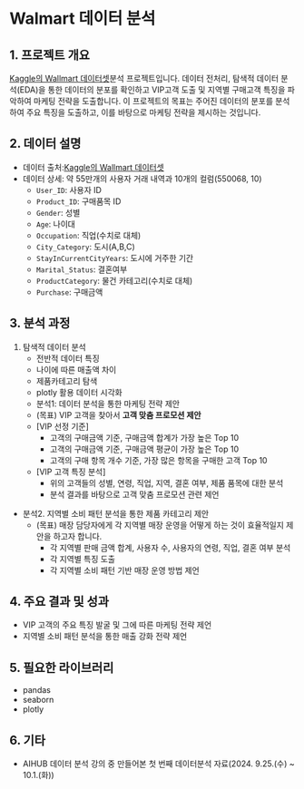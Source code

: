 # Walmart 데이터 분석

## 1. 프로젝트 개요
[Kaggle의 Wallmart 데이터셋](https://www.kaggle.com/datasets/devarajv88/walmart-sales-dataset)분석 프로젝트입니다. 데이터 전처리, 탐색적 데이터 분석(EDA)을 통한 데이터의 분포를 확인하고 VIP고객 도출 및 지역별 구매고객 특징을 파악하여 마케팅 전략을 도출합니다.
이 프로젝트의 목표는 주어진 데이터의 분포를 분석하여 주요 특징을 도출하고, 이를 바탕으로 마케팅 전략을 제시하는 것입니다.

## 2. 데이터 설명
- 데이터 출처:[Kaggle의 Wallmart 데이터셋](https://www.kaggle.com/datasets/devarajv88/walmart-sales-dataset)
- 데이터 상세: 약 55만개의 사용자 거래 내역과 10개의 컬럼(550068, 10)
  - `User_ID`: 사용자 ID
  - `Product_ID`: 구매품목 ID
  - `Gender`: 성별
  - `Age`: 나이대
  - `Occupation`: 직업(수치로 대체)
  - `City_Category`: 도시(A,B,C)
  - `StayInCurrentCityYears`: 도시에 거주한 기간
  - `Marital_Status`: 결혼여부
  - `ProductCategory`: 물건 카테고리(수치로 대체)
  - `Purchase`: 구매금액
 
## 3. 분석 과정
1) 탐색적 데이터 분석
   - 전반적 데이터 특징
   - 나이에 따른 매출액 차이
   - 제품카테고리 탐색
   - plotly 활용 데이터 시각화
   - 분석1: 데이터 분석을 통한 마케팅 전략 제안
    - (목표) VIP 고객을 찾아서 **고객 맞춤 프로모션 제안**
    - [VIP 선정 기준]
      - 고객의 구매금액 기준, 구매금액 합계가 가장 높은 Top 10
      - 고객의 구매금액 기준, 구매금액 평균이 가장 높은 Top 10
      - 고객의 구매 항목 개수 기준, 가장 많은 항목을 구매한 고객 Top 10
    - [VIP 고객 특징 분석]
      - 위의 고객들의 성별, 연령, 직업, 지역, 결혼 여부, 제품 품목에 대한 분석
      - 분석 결과를 바탕으로 고객 맞춤 프로모션 관련 제언
  - 분석2. 지역별 소비 패턴 분석을 통한 제품 카테고리 제안
    - (목표) 매장 담당자에게 각 지역별 매장 운영을 어떻게 하는 것이 효율적일지 제안을 하고자 합니다.
      - 각 지역별 판매 금액 합계, 사용자 수, 사용자의 연령, 직업, 결혼 여부 분석
      - 각 지역별 특징 도출
      - 각 지역별 소비 패턴 기반 매장 운영 방법 제언
  
## 4. 주요 결과 및 성과
- VIP 고객의 주요 특징 발굴 및 그에 따른 마케팅 전략 제언
- 지역별 소비 패턴 분석을 통한 매출 강화 전략 제언

## 5. 필요한 라이브러리
- pandas
- seaborn
- plotly

## 6. 기타
- AIHUB 데이터 분석 강의 중 만들어본 첫 번째 데이터분석 자료(2024. 9.25.(수) ~ 10.1.(화))
